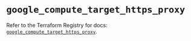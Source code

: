 # `google_compute_target_https_proxy`

Refer to the Terraform Registry for docs: [`google_compute_target_https_proxy`](https://registry.terraform.io/providers/drfaust92/google/4.16.4/docs/resources/compute_target_https_proxy).

